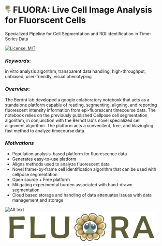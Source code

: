 <h1>
  <img src=".\logo\fluora_nobg.png" alt="Your Alt Text" height="25">
  <b>FLUORA</b>: Live Cell Image Analysis for Fluorscent Cells
</h1>

Specialized Pipeline for Cell Segmentation and ROI identification in Time-Series Data

[![License: MIT](https://img.shields.io/badge/License-MIT-yellow)](https://opensource.org/licenses/MIT)

### *Keywords*: 
in vitro analysis algorithm, transparent data handling, high-throughput, unbiased, user-friendly, visual phenotyping

### *Overview*:
The Berdnt lab developed a google colaboratory notebook that acts as a standalone platform capable of reading, segmenting, aligning, and reporting fluorescent intensity information from epi-fluorescent timecourse data. The notebook relies on the previously published Cellpose cell segmentation algorithm, in conjunction with the Berndt lab's novel specialized cell alignment algorithm. The platform acts a convenitent, free, and blazingling fast method to analyze timecourse data. 
  
### *Motivations*
- Population analysis-based platform for fluorescence data
- Generates easy-to-use platform 
- Aligns methods used to analyze fluorescent data
- Novel frame-by-frame cell identification algorithm that can be used with cellpose segmentation 
- Open source + Free platform
- Mitigating experimental burden associated with hand-drawn segmentation
- Cloud based storage and handling of data attenuates issues with data management and storage


![Alt text](https://res.cloudinary.com/apideck/image/upload/v1615737977/icons/google-colab.png)
<img src=".\logo\fluora_with_text.png" alt="FLUORA logo">

